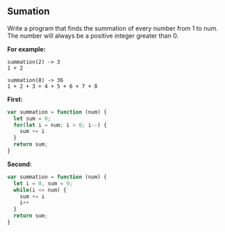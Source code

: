 
## Sumation

Write a program that finds the summation of every number from 1 to num. The number will always be a positive integer greater than 0.

 
**For example:**
```text
summation(2) -> 3
1 + 2

summation(8) -> 36
1 + 2 + 3 + 4 + 5 + 6 + 7 + 8
```


**First:**
```javascript
var summation = function (num) {
  let sum = 0;
  for(let i = num; i > 0; i--) {
    sum += i
  }
  return sum;
}
```

**Second:**
```javascript
var summation = function (num) {
  let i = 0, sum = 0;
  while(i <= num) {
    sum += i
    i++
  }
  return sum;
}
```